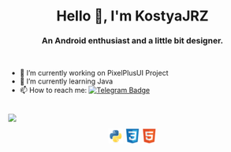 <h1 align="center">Hello 👋, I'm KostyaJRZ</h1>
<h3 align="center">An Android enthusiast and a little bit designer.</h3>

<br>

- 🔭 I’m currently working on PixelPlusUI Project
- 🌱 I’m currently learning Java
- 📫 How to reach me: 
[![Telegram Badge](https://img.shields.io/badge/-Telegram-0088CC?style=flat&logo=Telegram&logoColor=white)](https://t.me/kostyajrz)

<br>

<img align="center" src="https://github-readme-stats.vercel.app/api?username=KostyaJRZ&theme=buefy&show_icons=true" />

<br>

<p align="center">
  <img src="https://raw.githubusercontent.com/devicons/devicon/master/icons/python/python-original.svg" alt="c" width="30" height="30"/>
  <img src="https://raw.githubusercontent.com/devicons/devicon/master/icons/css3/css3-original.svg" alt="c" width="30" height="30"/>
  <img src="https://raw.githubusercontent.com/devicons/devicon/master/icons/html5/html5-original.svg" alt="c" width="30" height="30"/>
</p>
